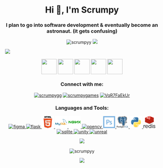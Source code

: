 <h1 align="center">Hi 👋, I'm Scrumpy</h1>
<h3 align="center">I plan to go into software development & eventually become an astronaut. (it gets confusing)</h3>

<p align="center"> <img src="https://komarev.com/ghpvc/?username=scrumpyy&label=Profile%20views&color=0e75b6&style=flat" alt="scrumpyy" /> <a href="https://scrumpy.gg/r/shivoo" target="_blank"><img draggable="false" style="width:119xp;height:20xp;" src="https://discord.com/api/guilds/721528373377105970/embed.png"></a> </p>

<img draggable="false" src="https://i.imgur.com/oTBC8BY.png"></a>
<p align="center">
  <a href="https://discordblogs.com" target="blank"><img align="center" src="https://i.imgur.com/HlHba9G.png" height="50" width="50" /></a>
  <a href="https://scrumpbot.com" target="blank"><img align="center" src="https://i.imgur.com/NoMrkGj.png" height="50" width="50" /></a>
  <a href="https://scrumpy.gg/nofishing" target="blank"><img align="center" src="https://i.imgur.com/kplVAKd.png" height="50" width="50" /></a>
  <a href="https://scrumpy.gg/element" target="blank"><img align="center" src="https://i.imgur.com/KCXJ4yk.png" height="50" width="50" /></a>
  <a href="https://scrumpy.gg/acrobot" target="blank"><img align="center" src="https://i.imgur.com/tGXLN4F.png" height="50" width="50" /></a>
</p>
<h3 align="center">Connect with me:</h3>
<p align="center">
<a href="https://twitter.com/scrumpygg" target="blank"><img align="center" src="https://raw.githubusercontent.com/rahuldkjain/github-profile-readme-generator/master/src/images/icons/Social/twitter.svg" alt="scrumpygg" height="30" width="40" /></a>
<a href="https://www.youtube.com/c/scrumpygames" target="blank"><img align="center" src="https://raw.githubusercontent.com/rahuldkjain/github-profile-readme-generator/master/src/images/icons/Social/youtube.svg" alt="scrumpygames" height="30" width="40" /></a>
<a href="https://discord.gg/VqR7FaEkUr" target="blank"><img align="center" src="https://raw.githubusercontent.com/rahuldkjain/github-profile-readme-generator/master/src/images/icons/Social/discord.svg" alt="VqR7FaEkUr" height="30" width="40" /></a>
</p>

<h3 align="center">Languages and Tools:</h3>
<p align="center"> <a href="https://www.figma.com/" target="_blank"> <img src="https://www.vectorlogo.zone/logos/figma/figma-icon.svg" alt="figma" width="40" height="40"/> </a> <a href="https://flask.palletsprojects.com/" target="_blank"> <img src="https://www.vectorlogo.zone/logos/pocoo_flask/pocoo_flask-icon.svg" alt="flask" width="40" height="40"/> </a> <a href="https://www.w3.org/html/" target="_blank"> <img src="https://raw.githubusercontent.com/devicons/devicon/master/icons/html5/html5-original-wordmark.svg" alt="html5" width="40" height="40"/> </a> <a href="https://www.mysql.com/" target="_blank"> <img src="https://raw.githubusercontent.com/devicons/devicon/master/icons/mysql/mysql-original-wordmark.svg" alt="mysql" width="40" height="40"/> </a> <a href="https://www.nginx.com" target="_blank"> <img src="https://raw.githubusercontent.com/devicons/devicon/master/icons/nginx/nginx-original.svg" alt="nginx" width="40" height="40"/> </a> <a href="https://opencv.org/" target="_blank"> <img src="https://www.vectorlogo.zone/logos/opencv/opencv-icon.svg" alt="opencv" width="40" height="40"/> </a> <a href="https://www.photoshop.com/en" target="_blank"> <img src="https://raw.githubusercontent.com/devicons/devicon/master/icons/photoshop/photoshop-line.svg" alt="photoshop" width="40" height="40"/> </a> <a href="https://www.postgresql.org" target="_blank"> <img src="https://raw.githubusercontent.com/devicons/devicon/master/icons/postgresql/postgresql-original-wordmark.svg" alt="postgresql" width="40" height="40"/> </a> <a href="https://www.python.org" target="_blank"> <img src="https://raw.githubusercontent.com/devicons/devicon/master/icons/python/python-original.svg" alt="python" width="40" height="40"/> </a> <a href="https://redis.io" target="_blank"> <img src="https://raw.githubusercontent.com/devicons/devicon/master/icons/redis/redis-original-wordmark.svg" alt="redis" width="40" height="40"/> </a> <a href="https://www.sqlite.org/" target="_blank"> <img src="https://www.vectorlogo.zone/logos/sqlite/sqlite-icon.svg" alt="sqlite" width="40" height="40"/> </a> <a href="https://unity.com/" target="_blank"> <img src="https://www.vectorlogo.zone/logos/unity3d/unity3d-icon.svg" alt="unity" width="40" height="40"/> </a> <a href="https://unrealengine.com/" target="_blank"> <img src="https://raw.githubusercontent.com/kenangundogan/fontisto/036b7eca71aab1bef8e6a0518f7329f13ed62f6b/icons/svg/brand/unreal-engine.svg" alt="unreal" width="40" height="40"/> </a> </p>

<p align="center"><img src="https://github-readme-stats.vercel.app/api?username=Scrumpyy&theme=blueberry&count_private=true&hide_border=true&line_height=25"></p>
<p align="center"><img src="https://github-readme-streak-stats.herokuapp.com/?user=scrumpyy&theme=blueberry&count_private=true&hide_border=true&line_height=25" alt="scrumpyy" /></p>

<p align="center"><img src="https://lanyard.cnrad.dev/api/676867934504747008"></p>
